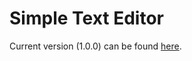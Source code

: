 # Simple Text Editor
Current version (1.0.0) can be found <a href="https://drive.google.com/open?id=0B52nY8XZ1-wva2t4dXlXZW83NU0">here</a>.

